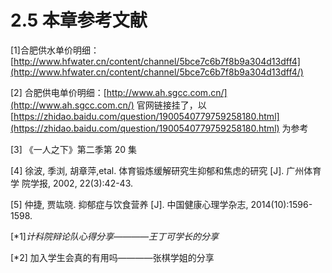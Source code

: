 # 2.5 本章参考文献

\[1\]合肥供水单价明细：[http://www.hfwater.cn/content/channel/5bce7c6b7f8b9a304d13dff4](http://www.hfwater.cn/content/channel/5bce7c6b7f8b9a304d13dff4/)

\[2\] 合肥供电单价明细：[http://www.ah.sgcc.com.cn/](http://www.ah.sgcc.com.cn/)   官网链接挂了，以 [https://zhidao.baidu.com/question/1900540779759258180.html](https://zhidao.baidu.com/question/1900540779759258180.html) 为参考 

\[3\] 《一人之下》第二季第 20 集 

\[4\] 徐波, 季浏, 胡章萍,etal. 体育锻炼缓解研究生抑郁和焦虑的研究 \[J\]. 广州体育学 院学报, 2002, 22\(3\):42-43. 

\[5\] 仲捷, 贾竑晓. 抑郁症与饮食营养 \[J\]. 中国健康心理学杂志, 2014\(10\):1596-1598. 

\[\*1\]_计科院辩论队心得分享————王丁可学长的分享_ 

\[\*2\] 加入学生会真的有用吗————张棋学姐的分享


